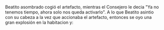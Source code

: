 Beatito asombrado cogió el artefacto, mientras el Consejero le decia "Ya no tenemos tiempo, ahora solo nos queda activarlo". A lo que Beatito 
asintio con su cabeza a la vez que accionaba el artefacto, entonces se oyo una gran explosión en la habitacion y:

